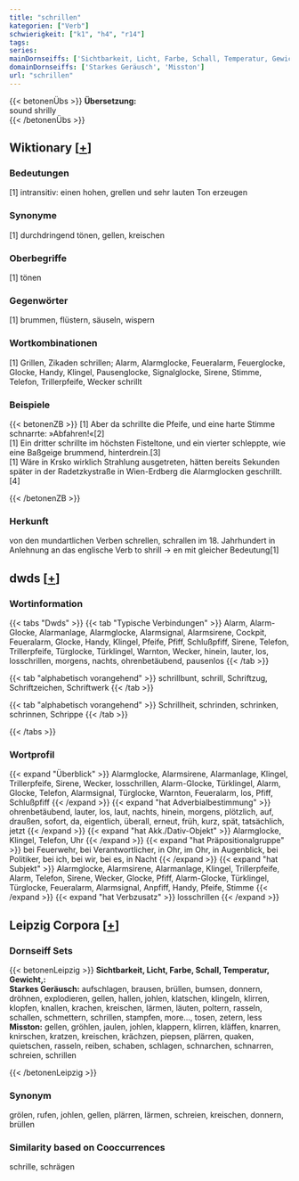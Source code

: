 ```yaml
---
title: "schrillen"
kategorien: ["Verb"]
schwierigkeit: ["k1", "h4", "r14"]
tags:
series:
mainDornseiffs: ['Sichtbarkeit, Licht, Farbe, Schall, Temperatur, Gewicht,']
domainDornseiffs: ['Starkes Geräusch', 'Misston']
url: "schrillen"
---
```


{{< betonenÜbs >}}
**Übersetzung:**  
sound shrilly  
{{< /betonenÜbs >}}

## Wiktionary [[+](https://de.wiktionary.org/wiki/schrillen)]

### Bedeutungen
[1] intransitiv: einen hohen, grellen und sehr lauten Ton erzeugen  

### Synonyme
[1] durchdringend tönen, gellen, kreischen  

### Oberbegriffe
[1] tönen  

### Gegenwörter
[1] brummen, flüstern, säuseln, wispern  

### Wortkombinationen
[1] Grillen, Zikaden schrillen; Alarm, Alarmglocke, Feueralarm, Feuerglocke, Glocke, Handy, Klingel, Pausenglocke, Signalglocke, Sirene, Stimme, Telefon, Trillerpfeife, Wecker schrillt  

### Beispiele
{{< betonenZB >}}
[1] Aber da schrillte die Pfeife, und eine harte Stimme schnarrte: »Abfahren!«[2]  
[1] Ein dritter schrillte im höchsten Fisteltone, und ein vierter schleppte, wie eine Baßgeige brummend, hinterdrein.[3]  
[1] Wäre in Krsko wirklich Strahlung ausgetreten, hätten bereits Sekunden später in der Radetzkystraße in Wien-Erdberg die Alarmglocken geschrillt.[4]  

{{< /betonenZB >}}
### Herkunft
von den mundartlichen Verben schrellen, schrallen im 18. Jahrhundert in Anlehnung an das englische Verb to shrill → en mit gleicher Bedeutung[1]  



## dwds [[+](https://www.dwds.de/wb/schrillen)]

### Wortinformation
{{< tabs "Dwds" >}}
{{< tab "Typische Verbindungen" >}}
Alarm, Alarm-Glocke, Alarmanlage, Alarmglocke, Alarmsignal, Alarmsirene, Cockpit, Feueralarm, Glocke, Handy, Klingel, Pfeife, Pfiff, Schlußpfiff, Sirene, Telefon, Trillerpfeife, Türglocke, Türklingel, Warnton, Wecker, hinein, lauter, los, losschrillen, morgens, nachts, ohrenbetäubend, pausenlos
{{< /tab >}}

{{< tab "alphabetisch vorangehend" >}}
schrillbunt, schrill, Schriftzug, Schriftzeichen, Schriftwerk
{{< /tab >}}

{{< tab "alphabetisch vorangehend" >}}
Schrillheit, schrinden, schrinken, schrinnen, Schrippe
{{< /tab >}}

{{< /tabs >}}

### Wortprofil
{{< expand "Überblick" >}} Alarmglocke, Alarmsirene, Alarmanlage, Klingel, Trillerpfeife, Sirene, Wecker, losschrillen, Alarm-Glocke, Türklingel, Alarm, Glocke, Telefon, Alarmsignal, Türglocke, Warnton, Feueralarm, los, Pfiff, Schlußpfiff {{< /expand >}}
{{< expand "hat Adverbialbestimmung" >}} ohrenbetäubend, lauter, los, laut, nachts, hinein, morgens, plötzlich, auf, draußen, sofort, da, eigentlich, überall, erneut, früh, kurz, spät, tatsächlich, jetzt {{< /expand >}}
{{< expand "hat Akk./Dativ-Objekt" >}} Alarmglocke, Klingel, Telefon, Uhr {{< /expand >}}
{{< expand "hat Präpositionalgruppe" >}} bei Feuerwehr, bei Verantwortlicher, in Ohr, im Ohr, in Augenblick, bei Politiker, bei ich, bei wir, bei es, in Nacht {{< /expand >}}
{{< expand "hat Subjekt" >}} Alarmglocke, Alarmsirene, Alarmanlage, Klingel, Trillerpfeife, Alarm, Telefon, Sirene, Wecker, Glocke, Pfiff, Alarm-Glocke, Türklingel, Türglocke, Feueralarm, Alarmsignal, Anpfiff, Handy, Pfeife, Stimme {{< /expand >}}
{{< expand "hat Verbzusatz" >}} losschrillen {{< /expand >}}

## Leipzig Corpora [[+](https://corpora.uni-leipzig.de/en/res?word=schrillen&corpusId=deu_newscrawl-public_2018)]

### Dornseiff Sets
{{< betonenLeipzig >}}
**Sichtbarkeit, Licht, Farbe, Schall, Temperatur, Gewicht,:**  
**Starkes Geräusch:** aufschlagen, brausen, brüllen, bumsen, donnern, dröhnen, explodieren, gellen, hallen, johlen, klatschen, klingeln, klirren, klopfen, knallen, krachen, kreischen, lärmen, läuten, poltern, rasseln, schallen, schmettern, schrillen, stampfen, more..., tosen, zetern, less  
**Misston:** gellen, gröhlen, jaulen, johlen, klappern, klirren, kläffen, knarren, knirschen, kratzen, kreischen, krächzen, piepsen, plärren, quaken, quietschen, rasseln, reiben, schaben, schlagen, schnarchen, schnarren, schreien, schrillen  

{{< /betonenLeipzig >}}

### Synonym
grölen, rufen, johlen, gellen, plärren, lärmen, schreien, kreischen, donnern, brüllen


### Similarity based on Cooccurrences
schrille, schrägen

